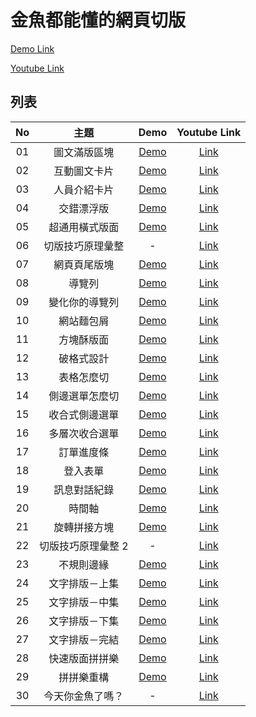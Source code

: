 # 金魚都能懂的網頁切版

[Demo Link](https://alan10332000.github.io/css-layout-practice)

[Youtube Link](https://www.youtube.com/playlist?list=PLqivELodHt3hxeuLX8PYaI8u1GcDaBoJo)

## 列表

| No  |        主題        |                             Demo                              |             Youtube Link             |
| :-: | :----------------: | :-----------------------------------------------------------: | :----------------------------------: |
| 01  |    圖文滿版區塊    | [Demo](https://alan10332000.github.io/css-layout-practice/01) | [Link](https://youtu.be/rwTMBmnIHcY) |
| 02  |    互動圖文卡片    | [Demo](https://alan10332000.github.io/css-layout-practice/02) | [Link](https://youtu.be/IocyLERRdko) |
| 03  |    人員介紹卡片    | [Demo](https://alan10332000.github.io/css-layout-practice/03) | [Link](https://youtu.be/2Qs0EuqJIYA) |
| 04  |     交錯漂浮版     | [Demo](https://alan10332000.github.io/css-layout-practice/04) | [Link](https://youtu.be/aN7zFs_AT8s) |
| 05  |   超通用橫式版面   | [Demo](https://alan10332000.github.io/css-layout-practice/05) | [Link](https://youtu.be/-mmzaE6eLzY) |
| 06  |  切版技巧原理彙整  |                               -                               | [Link](https://youtu.be/R6q87Rfs0PM) |
| 07  |    網頁頁尾版塊    | [Demo](https://alan10332000.github.io/css-layout-practice/06) | [Link](https://youtu.be/Y02yl_QQNv0) |
| 08  |       導覽列       | [Demo](https://alan10332000.github.io/css-layout-practice/07) | [Link](https://youtu.be/7BydlKueTgY) |
| 09  |   變化你的導覽列   | [Demo](https://alan10332000.github.io/css-layout-practice/08) | [Link](https://youtu.be/9xT8kziyYko) |
| 10  |     網站麵包屑     | [Demo](https://alan10332000.github.io/css-layout-practice/09) | [Link](https://youtu.be/n0yPFtpVRLU) |
| 11  |     方塊酥版面     | [Demo](https://alan10332000.github.io/css-layout-practice/10) | [Link](https://youtu.be/Xhhzzc9YZW4) |
| 12  |     破格式設計     | [Demo](https://alan10332000.github.io/css-layout-practice/11) | [Link](https://youtu.be/l-sQNXNrw3s) |
| 13  |     表格怎麼切     | [Demo](https://alan10332000.github.io/css-layout-practice/12) | [Link](https://youtu.be/zRREfvlLFIU) |
| 14  |   側邊選單怎麼切   | [Demo](https://alan10332000.github.io/css-layout-practice/13) | [Link](https://youtu.be/yB3_LtwBiaE) |
| 15  |   收合式側邊選單   | [Demo](https://alan10332000.github.io/css-layout-practice/14) | [Link](https://youtu.be/-KPbFhZmBPE) |
| 16  |   多層次收合選單   | [Demo](https://alan10332000.github.io/css-layout-practice/15) | [Link](https://youtu.be/_qmdKguG5IY) |
| 17  |     訂單進度條     | [Demo](https://alan10332000.github.io/css-layout-practice/16) | [Link](https://youtu.be/AhHDJcys5tc) |
| 18  |      登入表單      | [Demo](https://alan10332000.github.io/css-layout-practice/17) | [Link](https://youtu.be/G5MA36MboNw) |
| 19  |    訊息對話紀錄    | [Demo](https://alan10332000.github.io/css-layout-practice/18) | [Link](https://youtu.be/1tYhnmhdGNY) |
| 20  |       時間軸       | [Demo](https://alan10332000.github.io/css-layout-practice/19) | [Link](https://youtu.be/AiR22hCQOGs) |
| 21  |    旋轉拼接方塊    | [Demo](https://alan10332000.github.io/css-layout-practice/20) | [Link](https://youtu.be/QKGhYoRHJnI) |
| 22  | 切版技巧原理彙整 2 |                               -                               |               [Link]()               |
| 23  |     不規則邊緣     | [Demo](https://alan10332000.github.io/css-layout-practice/21) |               [Link]()               |
| 24  |   文字排版－上集   | [Demo](https://alan10332000.github.io/css-layout-practice/22) |               [Link]()               |
| 25  |   文字排版－中集   | [Demo](https://alan10332000.github.io/css-layout-practice/23) |               [Link]()               |
| 26  |   文字排版－下集   | [Demo](https://alan10332000.github.io/css-layout-practice/24) |               [Link]()               |
| 27  |   文字排版－完結   | [Demo](https://alan10332000.github.io/css-layout-practice/25) |               [Link]()               |
| 28  |   快速版面拼拼樂   | [Demo](https://alan10332000.github.io/css-layout-practice/26) |               [Link]()               |
| 29  |     拼拼樂重構     | [Demo](https://alan10332000.github.io/css-layout-practice/27) |               [Link]()               |
| 30  |  今天你金魚了嗎？  |                               -                               |               [Link]()               |
